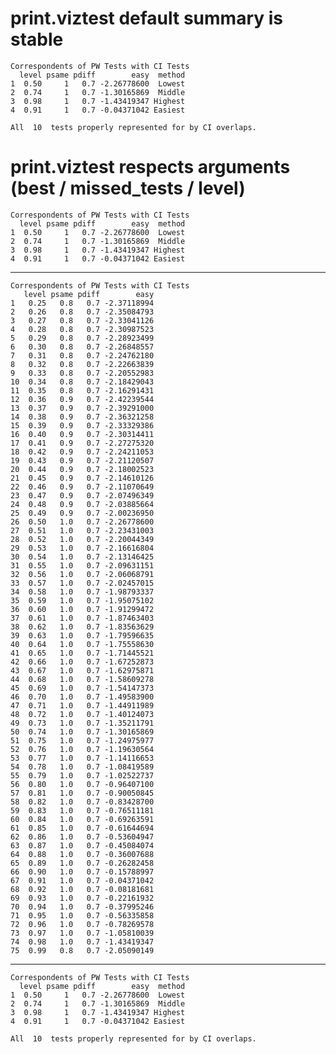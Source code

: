 # print.viztest default summary is stable

    
    Correspondents of PW Tests with CI Tests
      level psame pdiff        easy  method
    1  0.50     1   0.7 -2.26778600  Lowest
    2  0.74     1   0.7 -1.30165869  Middle
    3  0.98     1   0.7 -1.43419347 Highest
    4  0.91     1   0.7 -0.04371042 Easiest
    
    All  10  tests properly represented for by CI overlaps.

# print.viztest respects arguments (best / missed_tests / level)

    
    Correspondents of PW Tests with CI Tests
      level psame pdiff        easy  method
    1  0.50     1   0.7 -2.26778600  Lowest
    2  0.74     1   0.7 -1.30165869  Middle
    3  0.98     1   0.7 -1.43419347 Highest
    4  0.91     1   0.7 -0.04371042 Easiest

---

    
    Correspondents of PW Tests with CI Tests
       level psame pdiff        easy
    1   0.25   0.8   0.7 -2.37118994
    2   0.26   0.8   0.7 -2.35084793
    3   0.27   0.8   0.7 -2.33041126
    4   0.28   0.8   0.7 -2.30987523
    5   0.29   0.8   0.7 -2.28923499
    6   0.30   0.8   0.7 -2.26848557
    7   0.31   0.8   0.7 -2.24762180
    8   0.32   0.8   0.7 -2.22663839
    9   0.33   0.8   0.7 -2.20552983
    10  0.34   0.8   0.7 -2.18429043
    11  0.35   0.8   0.7 -2.16291431
    12  0.36   0.9   0.7 -2.42239544
    13  0.37   0.9   0.7 -2.39291000
    14  0.38   0.9   0.7 -2.36321258
    15  0.39   0.9   0.7 -2.33329386
    16  0.40   0.9   0.7 -2.30314411
    17  0.41   0.9   0.7 -2.27275320
    18  0.42   0.9   0.7 -2.24211053
    19  0.43   0.9   0.7 -2.21120507
    20  0.44   0.9   0.7 -2.18002523
    21  0.45   0.9   0.7 -2.14610126
    22  0.46   0.9   0.7 -2.11070649
    23  0.47   0.9   0.7 -2.07496349
    24  0.48   0.9   0.7 -2.03885664
    25  0.49   0.9   0.7 -2.00236950
    26  0.50   1.0   0.7 -2.26778600
    27  0.51   1.0   0.7 -2.23431003
    28  0.52   1.0   0.7 -2.20044349
    29  0.53   1.0   0.7 -2.16616804
    30  0.54   1.0   0.7 -2.13146425
    31  0.55   1.0   0.7 -2.09631151
    32  0.56   1.0   0.7 -2.06068791
    33  0.57   1.0   0.7 -2.02457015
    34  0.58   1.0   0.7 -1.98793337
    35  0.59   1.0   0.7 -1.95075102
    36  0.60   1.0   0.7 -1.91299472
    37  0.61   1.0   0.7 -1.87463403
    38  0.62   1.0   0.7 -1.83563629
    39  0.63   1.0   0.7 -1.79596635
    40  0.64   1.0   0.7 -1.75558630
    41  0.65   1.0   0.7 -1.71445521
    42  0.66   1.0   0.7 -1.67252873
    43  0.67   1.0   0.7 -1.62975871
    44  0.68   1.0   0.7 -1.58609278
    45  0.69   1.0   0.7 -1.54147373
    46  0.70   1.0   0.7 -1.49583900
    47  0.71   1.0   0.7 -1.44911989
    48  0.72   1.0   0.7 -1.40124073
    49  0.73   1.0   0.7 -1.35211791
    50  0.74   1.0   0.7 -1.30165869
    51  0.75   1.0   0.7 -1.24975977
    52  0.76   1.0   0.7 -1.19630564
    53  0.77   1.0   0.7 -1.14116653
    54  0.78   1.0   0.7 -1.08419589
    55  0.79   1.0   0.7 -1.02522737
    56  0.80   1.0   0.7 -0.96407100
    57  0.81   1.0   0.7 -0.90050845
    58  0.82   1.0   0.7 -0.83428700
    59  0.83   1.0   0.7 -0.76511181
    60  0.84   1.0   0.7 -0.69263591
    61  0.85   1.0   0.7 -0.61644694
    62  0.86   1.0   0.7 -0.53604947
    63  0.87   1.0   0.7 -0.45084074
    64  0.88   1.0   0.7 -0.36007688
    65  0.89   1.0   0.7 -0.26282458
    66  0.90   1.0   0.7 -0.15788997
    67  0.91   1.0   0.7 -0.04371042
    68  0.92   1.0   0.7 -0.08181681
    69  0.93   1.0   0.7 -0.22161932
    70  0.94   1.0   0.7 -0.37995246
    71  0.95   1.0   0.7 -0.56335858
    72  0.96   1.0   0.7 -0.78269578
    73  0.97   1.0   0.7 -1.05810039
    74  0.98   1.0   0.7 -1.43419347
    75  0.99   0.8   0.7 -2.05090149

---

    
    Correspondents of PW Tests with CI Tests
      level psame pdiff        easy  method
    1  0.50     1   0.7 -2.26778600  Lowest
    2  0.74     1   0.7 -1.30165869  Middle
    3  0.98     1   0.7 -1.43419347 Highest
    4  0.91     1   0.7 -0.04371042 Easiest
    
    All  10  tests properly represented for by CI overlaps.

